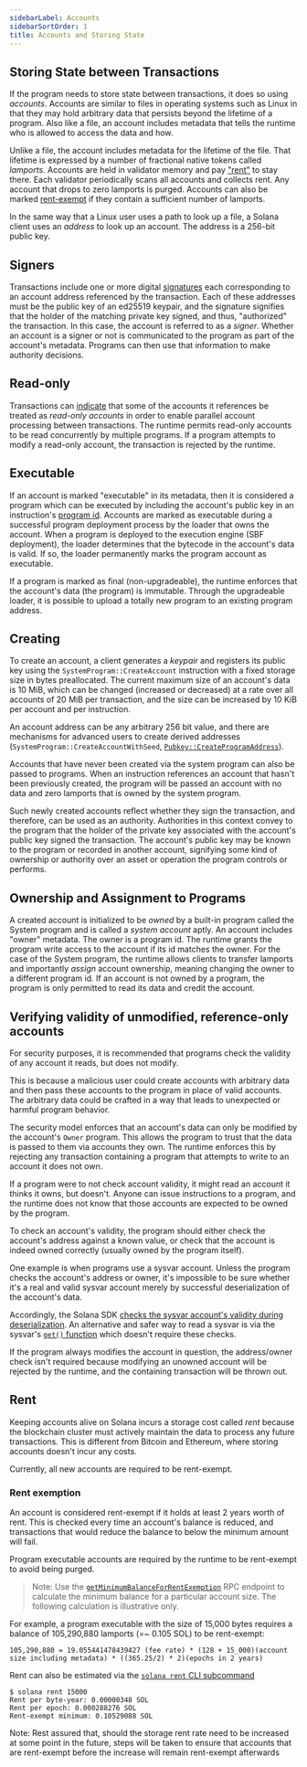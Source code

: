 ```yaml
---
sidebarLabel: Accounts
sidebarSortOrder: 1
title: Accounts and Storing State
---
```


## Storing State between Transactions

If the program needs to store state between transactions, it does so using
_accounts_. Accounts are similar to files in operating systems such as Linux in
that they may hold arbitrary data that persists beyond the lifetime of a
program. Also like a file, an account includes metadata that tells the runtime
who is allowed to access the data and how.

Unlike a file, the account includes metadata for the lifetime of the file. That
lifetime is expressed by a number of fractional native tokens called _lamports_.
Accounts are held in validator memory and pay ["rent"](#rent) to stay there.
Each validator periodically scans all accounts and collects rent. Any account
that drops to zero lamports is purged. Accounts can also be marked
[rent-exempt](#rent-exemption) if they contain a sufficient number of lamports.

In the same way that a Linux user uses a path to look up a file, a Solana client
uses an _address_ to look up an account. The address is a 256-bit public key.

## Signers

Transactions include one or more digital
[signatures](/docs/terminology#signature) each corresponding to an account
address referenced by the transaction. Each of these addresses must be the
public key of an ed25519 keypair, and the signature signifies that the holder of
the matching private key signed, and thus, "authorized" the transaction. In this
case, the account is referred to as a _signer_. Whether an account is a signer
or not is communicated to the program as part of the account's metadata.
Programs can then use that information to make authority decisions.

## Read-only

Transactions can [indicate](transactions.md#message-header-format) that some of
the accounts it references be treated as _read-only accounts_ in order to enable
parallel account processing between transactions. The runtime permits read-only
accounts to be read concurrently by multiple programs. If a program attempts to
modify a read-only account, the transaction is rejected by the runtime.

## Executable

If an account is marked "executable" in its metadata, then it is considered a
program which can be executed by including the account's public key in an
instruction's [program id](/docs/core/transactions#program-id). Accounts are
marked as executable during a successful program deployment process by the
loader that owns the account. When a program is deployed to the execution engine
(SBF deployment), the loader determines that the bytecode in the account's data
is valid. If so, the loader permanently marks the program account as executable.

If a program is marked as final (non-upgradeable), the runtime enforces that the
account's data (the program) is immutable. Through the upgradeable loader, it is
possible to upload a totally new program to an existing program address.

## Creating

To create an account, a client generates a _keypair_ and registers its public
key using the `SystemProgram::CreateAccount` instruction with a fixed storage
size in bytes preallocated. The current maximum size of an account's data is 10
MiB, which can be changed (increased or decreased) at a rate over all accounts
of 20 MiB per transaction, and the size can be increased by 10 KiB per account
and per instruction.

An account address can be any arbitrary 256 bit value, and there are mechanisms
for advanced users to create derived addresses
(`SystemProgram::CreateAccountWithSeed`,
[`Pubkey::CreateProgramAddress`](/docs/core/cpi#program-derived-addresses)).

Accounts that have never been created via the system program can also be passed
to programs. When an instruction references an account that hasn't been
previously created, the program will be passed an account with no data and zero
lamports that is owned by the system program.

Such newly created accounts reflect whether they sign the transaction, and
therefore, can be used as an authority. Authorities in this context convey to
the program that the holder of the private key associated with the account's
public key signed the transaction. The account's public key may be known to the
program or recorded in another account, signifying some kind of ownership or
authority over an asset or operation the program controls or performs.

## Ownership and Assignment to Programs

A created account is initialized to be _owned_ by a built-in program called the
System program and is called a _system account_ aptly. An account includes
"owner" metadata. The owner is a program id. The runtime grants the program
write access to the account if its id matches the owner. For the case of the
System program, the runtime allows clients to transfer lamports and importantly
_assign_ account ownership, meaning changing the owner to a different program
id. If an account is not owned by a program, the program is only permitted to
read its data and credit the account.

## Verifying validity of unmodified, reference-only accounts

For security purposes, it is recommended that programs check the validity of any
account it reads, but does not modify.

This is because a malicious user could create accounts with arbitrary data and
then pass these accounts to the program in place of valid accounts. The
arbitrary data could be crafted in a way that leads to unexpected or harmful
program behavior.

The security model enforces that an account's data can only be modified by the
account's `Owner` program. This allows the program to trust that the data is
passed to them via accounts they own. The runtime enforces this by rejecting any
transaction containing a program that attempts to write to an account it does
not own.

If a program were to not check account validity, it might read an account it
thinks it owns, but doesn't. Anyone can issue instructions to a program, and the
runtime does not know that those accounts are expected to be owned by the
program.

To check an account's validity, the program should either check the account's
address against a known value, or check that the account is indeed owned
correctly (usually owned by the program itself).

One example is when programs use a sysvar account. Unless the program checks the
account's address or owner, it's impossible to be sure whether it's a real and
valid sysvar account merely by successful deserialization of the account's data.

Accordingly, the Solana SDK
[checks the sysvar account's validity during deserialization](https://github.com/solana-labs/solana/blob/a95675a7ce1651f7b59443eb146b356bc4b3f374/sdk/program/src/sysvar/mod.rs#L65).
An alternative and safer way to read a sysvar is via the sysvar's
[`get()` function](https://github.com/solana-labs/solana/blob/64bfc14a75671e4ec3fe969ded01a599645080eb/sdk/program/src/sysvar/mod.rs#L73)
which doesn't require these checks.

If the program always modifies the account in question, the address/owner check
isn't required because modifying an unowned account will be rejected by the
runtime, and the containing transaction will be thrown out.

## Rent

Keeping accounts alive on Solana incurs a storage cost called _rent_ because the
blockchain cluster must actively maintain the data to process any future
transactions. This is different from Bitcoin and Ethereum, where storing
accounts doesn't incur any costs.

Currently, all new accounts are required to be rent-exempt.

### Rent exemption

An account is considered rent-exempt if it holds at least 2 years worth of rent.
This is checked every time an account's balance is reduced, and transactions
that would reduce the balance to below the minimum amount will fail.

Program executable accounts are required by the runtime to be rent-exempt to
avoid being purged.

> Note: Use the
> [`getMinimumBalanceForRentExemption`](/docs/rpc/http/getminimumbalanceforrentexemption)
> RPC endpoint to calculate the minimum balance for a particular account size.
> The following calculation is illustrative only.

For example, a program executable with the size of 15,000 bytes requires a
balance of 105,290,880 lamports (=~ 0.105 SOL) to be rent-exempt:

```text
105,290,880 = 19.055441478439427 (fee rate) * (128 + 15_000)(account size including metadata) * ((365.25/2) * 2)(epochs in 2 years)
```

Rent can also be estimated via the
[`solana rent` CLI subcommand](cli/usage.md#solana-rent)

```text
$ solana rent 15000
Rent per byte-year: 0.00000348 SOL
Rent per epoch: 0.000288276 SOL
Rent-exempt minimum: 0.10529088 SOL
```

Note: Rest assured that, should the storage rent rate need to be increased at
some point in the future, steps will be taken to ensure that accounts that are
rent-exempt before the increase will remain rent-exempt afterwards
